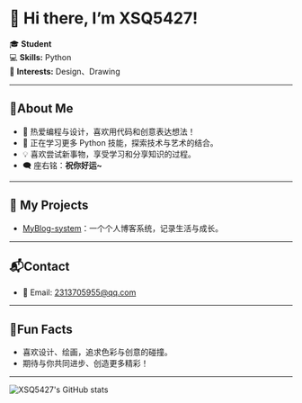 # 👋 Hi there, I’m XSQ5427!

🎓 **Student**  
💻 **Skills:** Python  
🎨 **Interests:** Design、Drawing

---

## 🌟About Me

- 📝 热爱编程与设计，喜欢用代码和创意表达想法！
- 🌱 正在学习更多 Python 技能，探索技术与艺术的结合。
- 💡 喜欢尝试新事物，享受学习和分享知识的过程。
- 🗨️ 座右铭：**祝你好运~**

---

## 🚀 My Projects

- [MyBlog-system](https://github.com/XSQ5427/MyBlog-system)：一个个人博客系统，记录生活与成长。

---

## 📬Contact

- 📧 Email: 2313705955@qq.com

---

## 🎨Fun Facts

- 喜欢设计、绘画，追求色彩与创意的碰撞。
- 期待与你共同进步、创造更多精彩！

---

![XSQ5427's GitHub stats](https://github-readme-stats.vercel.app/api?username=XSQ5427&show_icons=true&theme=radical)
